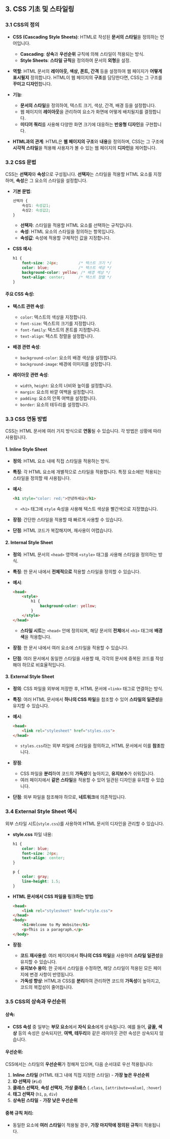 ## 3. CSS 기초 및 스타일링

### 3.1 CSS의 정의
- **CSS (Cascading Style Sheets)**: HTML로 작성된 **문서의 스타일**을 정의하는 언어입니다.
    - **Cascading**: **상속**과 **우선순위** 규칙에 의해 스타일이 적용되는 방식.
    - **Style Sheets**: **스타일 규칙**을 정의하여 문서의 **외형**을 설정.

- **역할**: HTML 문서의 **레이아웃, 색상, 폰트, 간격** 등을 설정하여 웹 페이지가 **어떻게 표시될지** 정의합니다. HTML이 웹 페이지의 **구조**를 담당한다면, CSS는 그 구조를 **꾸미고 디자인**합니다.

- **기능**:
    - **문서의 스타일**을 정의하여, 텍스트 크기, 색상, 간격, 배경 등을 설정합니다.
    - 웹 페이지의 **레이아웃**을 관리하여 요소가 화면에 어떻게 배치될지를 결정합니다.
    - **미디어 쿼리**를 사용해 다양한 화면 크기에 대응하는 **반응형 디자인**을 구현합니다.

- **HTML과의 관계**: HTML은 **웹 페이지의 구조**와 **내용**을 정의하며, CSS는 그 구조에 **시각적 스타일**을 적용해 사용자가 볼 수 있는 웹 페이지의 **디자인**을 제어합니다.

### 3.2 CSS 문법

CSS는 **선택자**와 **속성**으로 구성됩니다. **선택자**는 스타일을 적용할 HTML 요소를 지정하며, **속성**은 그 요소의 스타일을 설정합니다.

- **기본 문법**:
  ```css
  선택자 {
      속성1: 속성값1;
      속성2: 속성값2;
  }
  ```
    - **선택자**: 스타일을 적용할 HTML 요소를 선택하는 규칙입니다.
    - **속성**: HTML 요소의 스타일을 정의하는 항목입니다.
    - **속성값**: 속성에 적용할 구체적인 값을 지정합니다.

- **CSS 예시**:
  ```css
  h1 {
      font-size: 24px;         /* 텍스트 크기 */
      color: blue;             /* 텍스트 색상 */
      background-color: yellow; /* 배경 색상 */
      text-align: center;      /* 텍스트 정렬 */
  }
  ```

#### 주요 CSS 속성:
- **텍스트 관련 속성**:
    - `color`: 텍스트의 색상을 지정합니다.
    - `font-size`: 텍스트의 크기를 지정합니다.
    - `font-family`: 텍스트의 폰트를 지정합니다.
    - `text-align`: 텍스트 정렬을 설정합니다.

- **배경 관련 속성**:
    - `background-color`: 요소의 배경 색상을 설정합니다.
    - `background-image`: 배경에 이미지를 설정합니다.

- **레이아웃 관련 속성**:
    - `width`, `height`: 요소의 너비와 높이를 설정합니다.
    - `margin`: 요소의 바깥 여백을 설정합니다.
    - `padding`: 요소의 안쪽 여백을 설정합니다.
    - `border`: 요소의 테두리를 설정합니다.

### 3.3 CSS 연동 방법

CSS는 HTML 문서에 여러 가지 방식으로 **연동**될 수 있습니다. 각 방법은 상황에 따라 사용됩니다.

#### 1. **Inline Style Sheet**
- **정의**: HTML 요소 내에 직접 스타일을 적용하는 방식.
- **특징**: 각 HTML 요소에 개별적으로 스타일을 적용합니다. 특정 요소에만 적용되는 스타일을 정의할 때 사용됩니다.
- **예시**:
  ```html
  <h1 style="color: red;">안녕하세요</h1>
  ```
    - `<h1>` 태그에 `style` 속성을 사용해 텍스트 색상을 빨간색으로 지정했습니다.

- **장점**: 간단한 스타일을 적용할 때 빠르게 사용할 수 있습니다.
- **단점**: HTML 코드가 복잡해지며, 재사용이 어렵습니다.

#### 2. **Internal Style Sheet**
- **정의**: HTML 문서의 `<head>` 영역에 `<style>` 태그를 사용해 스타일을 정의하는 방식.
- **특징**: 한 문서 내에서 **전체적으로** 적용할 스타일을 정의할 수 있습니다.
- **예시**:
  ```html
  <head>
      <style>
          h1 {
              background-color: yellow;
          }
      </style>
  </head>
  ```
    - **스타일 시트**는 `<head>` 안에 정의되며, 해당 문서의 **전체**에서 `<h1>` 태그에 **배경색**을 적용합니다.

- **장점**: 한 문서 내에서 여러 요소에 스타일을 적용할 수 있습니다.
- **단점**: 여러 문서에서 동일한 스타일을 사용할 때, 각각의 문서에 중복된 코드를 작성해야 하므로 비효율적입니다.

#### 3. **External Style Sheet**
- **정의**: CSS 파일을 외부에 저장한 후, HTML 문서에 `<link>` 태그로 연결하는 방식.
- **특징**: 여러 HTML 문서에서 **하나의 CSS 파일**을 참조할 수 있어 **스타일의 일관성**을 유지할 수 있습니다.
- **예시**:
  ```html
  <head>
      <link rel="stylesheet" href="styles.css">
  </head>
  ```
    - `styles.css`라는 외부 파일에 스타일을 정의하고, HTML 문서에서 이를 **참조**합니다.

- **장점**:
    - CSS 파일을 **분리**하여 코드의 **가독성**이 높아지고, **유지보수**가 쉬워집니다.
    - 여러 페이지에서 **같은 스타일**을 적용할 수 있어 일관된 디자인을 유지할 수 있습니다.

- **단점**: 외부 파일을 참조해야 하므로, **네트워크**에 의존적입니다.

### 3.4 External Style Sheet 예시

외부 스타일 시트(`style.css`)를 사용하여 HTML 문서의 디자인을 관리할 수 있습니다.

- **style.css** 파일 내용:
  ```css
  h1 {
      color: blue;
      font-size: 24px;
      text-align: center;
  }

  p {
      color: gray;
      line-height: 1.5;
  }
  ```

- **HTML 문서에서 CSS 파일을 링크하는 방법**:
  ```html
  <head>
      <link rel="stylesheet" href="style.css">
  </head>
  <body>
      <h1>Welcome to My Website</h1>
      <p>This is a paragraph.</p>
  </body>
  ```

- **장점**:
    - **코드 재사용성**: 여러 페이지에서 **하나의 CSS 파일**을 사용하여 **스타일 일관성**을 유지할 수 있습니다.
    - **유지보수 용이**: 한 곳에서 스타일을 수정하면, 해당 스타일이 적용된 모든 페이지에 변경 사항이 반영됩니다.
    - **가독성 향상**: HTML과 CSS를 **분리**하여 관리하면 코드의 **가독성**이 높아지고, 코드의 복잡성이 줄어듭니다.

### 3.5 CSS의 상속과 우선순위

#### **상속**:
- **CSS 속성** 중 일부는 **부모 요소**에서 **자식 요소**에게 상속됩니다. 예를 들어, **글꼴, 색상** 등의 속성은 상속되지만, **여백, 테두리**와 같은 레이아웃 관련 속성은 상속되지 않습니다.

#### **우선순위**:
CSS에서는 스타일의 **우선순위**가 정해져 있으며, 다음 순서대로 우선 적용됩니다:
1. **Inline 스타일** (HTML 태그 내에 직접 지정한 스타일) - **가장 높은 우선순위**
2. **ID 선택자** (`#id`)
3. **클래스 선택자**, **속성 선택자**, **가상 클래스** (`.class`, `[attribute=value]`, `:hover`)
4. **태그 선택자** (`h1`, `p`, `div`)
5. **상속된 스타일** - **가장 낮은 우선순위**

#### **중복 규칙 처리**:
- 동일한 요소에 **여러 스타일**이 적용될 경우, **가장 마지막에 정의된 규칙**이 적용됩니다.